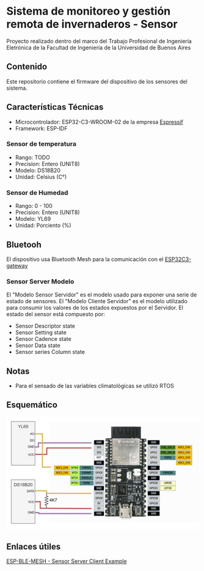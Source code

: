 # Sistema de monitoreo y gestión remota de invernaderos - Sensor
Proyecto realizado dentro del marco del Trabajo Profesional de Ingeniería Eletrónica de la Facultad de Ingeniería de la Universidad de Buenos Aires

## Contenido 
Este repositorio contiene el firmware del dispositivo de los sensores del sistema.

## Características Técnicas
- Microcontrolador: ESP32-C3-WROOM-02 de la empresa [Espressif](https://www.espressif.com/)
- Framework: ESP-IDF

### Sensor de temperatura

- Rango: TODO
- Precision: Entero (UNIT8)
- Modelo: DS18B20
- Unidad: Celsius (C°)

### Sensor de Humedad

- Rango: 0 - 100
- Precision: Entero (UNIT8)
- Modelo: YL69
- Unidad: Porciento (%)

## Bluetooh

El dispositivo usa Bluetooth Mesh para la comunicación con el [ESP32C3-gateway](https://github.com/matiasvinas/esp32c3-gateway)

### Sensor Server Modelo

El "Modelo Sensor Servidor" es el modelo usado para exponer una serie de estado de sensores.
El "Modelo Cliente Servidor" es el modelo utilizado para consumir los valores de los estados expuestos por el Servidor.
El estado del sensor está compuesto por:
- Sensor Descriptor state
- Sensor Setting state
- Sensor Cadence state
- Sensor Data state
- Sensor series Column state

## Notas
- Para el sensado de las variables climatológicas se utilizó RTOS



## Esquemático
![Diagrama del dispositivo Sensor](images/sensor_diagram.png)

## Enlaces útiles

[ESP-BLE-MESH - Sensor Server Client Example](https://github.com/espressif/esp-idf/blob/master/examples/bluetooth/esp_ble_mesh/sensor_models/sensor_client/README.md)